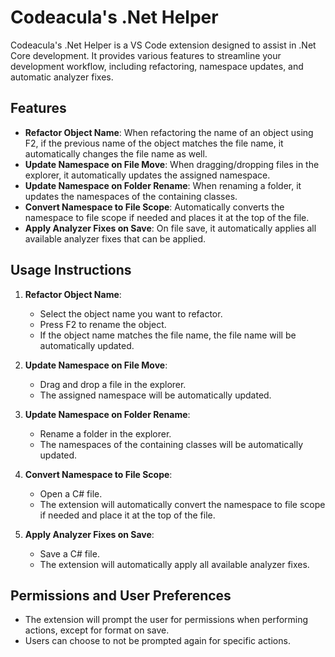 # Codeacula's .Net Helper

Codeacula's .Net Helper is a VS Code extension designed to assist in .Net Core development. It provides various features to streamline your development workflow, including refactoring, namespace updates, and automatic analyzer fixes.

## Features

- **Refactor Object Name**: When refactoring the name of an object using F2, if the previous name of the object matches the file name, it automatically changes the file name as well.
- **Update Namespace on File Move**: When dragging/dropping files in the explorer, it automatically updates the assigned namespace.
- **Update Namespace on Folder Rename**: When renaming a folder, it updates the namespaces of the containing classes.
- **Convert Namespace to File Scope**: Automatically converts the namespace to file scope if needed and places it at the top of the file.
- **Apply Analyzer Fixes on Save**: On file save, it automatically applies all available analyzer fixes that can be applied.

## Usage Instructions

1. **Refactor Object Name**:
   - Select the object name you want to refactor.
   - Press F2 to rename the object.
   - If the object name matches the file name, the file name will be automatically updated.

2. **Update Namespace on File Move**:
   - Drag and drop a file in the explorer.
   - The assigned namespace will be automatically updated.

3. **Update Namespace on Folder Rename**:
   - Rename a folder in the explorer.
   - The namespaces of the containing classes will be automatically updated.

4. **Convert Namespace to File Scope**:
   - Open a C# file.
   - The extension will automatically convert the namespace to file scope if needed and place it at the top of the file.

5. **Apply Analyzer Fixes on Save**:
   - Save a C# file.
   - The extension will automatically apply all available analyzer fixes.

## Permissions and User Preferences

- The extension will prompt the user for permissions when performing actions, except for format on save.
- Users can choose to not be prompted again for specific actions.
